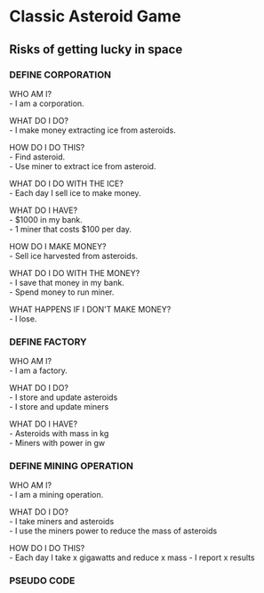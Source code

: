 # Classic Asteroid Game

## Risks of getting lucky in space  

### DEFINE CORPORATION

WHO AM I?  
    - I am a corporation.  

WHAT DO I DO?  
    - I make money extracting ice from asteroids.

HOW DO I DO THIS?  
    - Find asteroid.  
    - Use miner to extract ice from asteroid.  

WHAT DO I DO WITH THE ICE?  
    - Each day I sell ice to make money.  

WHAT DO I HAVE?  
    - $1000 in my bank.  
    - 1 miner that costs $100 per day.  

HOW DO I MAKE MONEY?  
    - Sell ice harvested from asteroids.  

WHAT DO I DO WITH THE MONEY?  
    - I save that money in my bank.  
    - Spend money to run miner.  

WHAT HAPPENS IF I DON'T MAKE MONEY?  
    - I lose.  

### DEFINE FACTORY

WHO AM I?  
    - I am a factory.

WHAT DO I DO?  
    - I store and update asteroids  
    - I store and update miners  

WHAT DO I HAVE?  
    - Asteroids with mass in kg  
    - Miners with power in gw  

### DEFINE MINING OPERATION

WHO AM I?  
    - I am a mining operation.  

WHAT DO I DO?  
    - I take miners and asteroids  
    - I use the miners power to reduce the mass of asteroids  

HOW DO I DO THIS?  
    - Each day I take x gigawatts and reduce x mass
    - I report x results

### PSEUDO CODE

